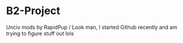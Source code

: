 # B2-Project
Unciv mods by RapidPup
/ Look man, I started Github recently and am trying to figure stuff out lols
